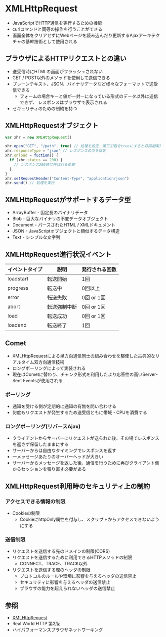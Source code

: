 # XMLHttpRequest
- JavaScriptでHTTP通信を実行するための機能
- curlコマンドと同等の操作を行うことができる
- 画面全体をクリアせずにWebページを読み込んだり更新するAjaxアーキテクチャの基幹技術として使用される

## ブラウザによるHTTPリクエストとの違い
- 送受信時にHTMLの画面がフラッシュされない
- GET / POST以外のメソッドを使用して送信できる
- プレーンテキスト、JSON、バイナリデータなど様々なフォーマットで送受信できる
  - フォームの場合キーと値が一対一になっている形式のデータ以外は送信できず、
    レスポンスはブラウザで表示される
- セキュリティのための制約を持つ

## XMLHttpRequestオブジェクト

```js
var xhr = new XMLHttpRequest()

xhr.open("GET", "/path", true) // 処理を設定・第三引数をtrueにすると非同期実行
xhr.responseType = "json" // レスポンスの型を指定
xhr.onload = fuction() {
  if (xhr.status == 200) {
    // レスポンス200時に呼ばれる処理
  }
}
xhr.setRequestHeader("Content-Type", "application/json")
zhr.send() // 処理を実行
```

## XMLHttpRequestがサポートするデータ型
- ArrayBuffer - 固定長のバイナリデータ
- Blob - 巨大なバイナリの不変データオブジェクト
- Document - パースされたHTML / XMLドキュメント
- JSON - JavaScriptオブジェクトと類似するデータ構造
- Text - シンプルな文字列

## XMLHttpRequest進行状況イベント

| イベントタイプ | 説明         | 発行される回数 |
| -              | -            | -              |
| loadstart      | 転送開始     | 1回            |
| progress       | 転送中       | 0回以上        |
| error          | 転送失敗     | 0回 or 1回     |
| abort          | 転送強制中断 | 0回 or 1回     |
| load           | 転送成功     | 0回 or 1回     |
| loadend        | 転送終了     | 1回            |

## Comet
- XMLHttpRequestによる単方向通信同士の組み合わせを駆使した古典的なリアルタイム双方向通信技術
- ロングポーリングによって実装される
- 現在はCometに替わり、チャンク形式を利用したより応答性の高いServer-Sent Eventsが使用される

### ポーリング
- 通知を受ける側が定期的に通知の有無を問い合わせる
- 何度もリクエストが発生するため送受信ともに帯域・CPUを消費する

### ロングポーリング(リバースAjax)
- クライアントからサーバーにリクエストが送られた後、その場でレスポンスを返さず保留したままにする
- サーバーからは自由なタイミングでレスポンスを返す
- 一メッセージあたりのオーバーヘッドが大きい
- サーバーからメッセージを返した後、通信を行うために再びクライアント側からセッションを張り直す必要がある

## XMLHttpRequest利用時のセキュリティ上の制約
### アクセスできる情報の制限
- Cookieの制限
  - CookieにhttpOnly属性を付与し、スクリプトからアクセスできないようにする

### 送信制限
- リクエストを送信する先のドメインの制限(CORS)
- リクエストを送信するために利用できるHTTPメソッドの制限
  - CONNECT、TRACE、TRACK以外
- リクエストを送信する際のヘッダの制限
  - プロトコルのルールや環境に影響を与えるヘッダの送信禁止
  - セキュリティに影響を与えるヘッダの送信禁止
  - ブラウザの能力を超えられないヘッダの送信禁止

## 参照
- [XMLHttpRequest](https://developer.mozilla.org/ja/docs/Web/API/XMLHttpRequest)
- Real World HTTP 第2版
- ハイパフォーマンスブラウザネットワーキング
